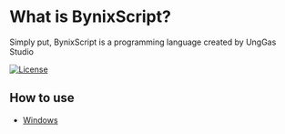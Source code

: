 # What is BynixScript?
Simply put, BynixScript is a programming language created by UngGas Studio

[![License](https://img.shields.io/badge/license-MIT-green)](LICENSE)

## How to use
- [Windows](windows.md)
